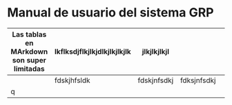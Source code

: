 # Manual de usuario del sistema GRP

| Las tablas en MArkdown son super limitadas | lkflksdjflkjlkjdlkjlkjlkjlk | jlkjlkjlkjl |  |  |  |
| --- | --- | --- | --- | --- | --- |
|  | fdskjhfsldk | fdskjnfsdkj | fdksjnfsdkj |  |  |
| q |  |  |  |  | q |



